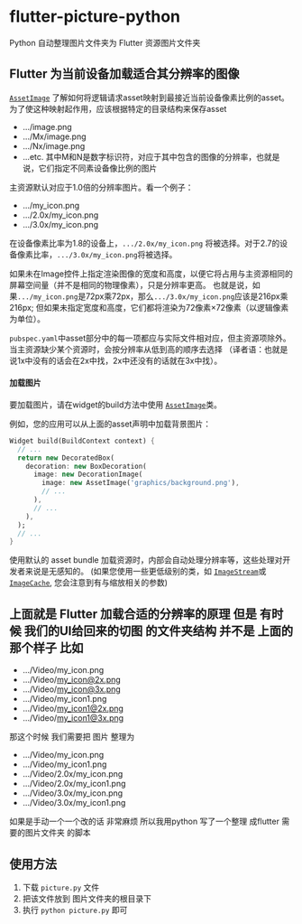 <!--
 * @Author: gongyonghui
 * @Date: 2019-10-13 16:44:08
 * @LastEditors: gongyonghui
 * @LastEditTime: 2019-10-13 16:44:08
 * @Description: file content
 -->
# flutter-picture-python
Python 自动整理图片文件夹为 Flutter 资源图片文件夹

## Flutter 为当前设备加载适合其分辨率的图像
[`AssetImage`](https://docs.flutter.io/flutter/painting/AssetImage-class.html) 了解如何将逻辑请求asset映射到最接近当前设备像素比例的asset。为了使这种映射起作用，应该根据特定的目录结构来保存asset
* …/image.png
* …/Mx/image.png
* …/Nx/image.png
* …etc.
其中M和N是数字标识符，对应于其中包含的图像的分辨率，也就是说，它们指定不同素设备像比例的图片

主资源默认对应于1.0倍的分辨率图片。看一个例子：

* …/my_icon.png
* …/2.0x/my_icon.png
* …/3.0x/my_icon.png

在设备像素比率为1.8的设备上，`.../2.0x/my_icon.png` 将被选择。对于2.7的设备像素比率，`.../3.0x/my_icon.png`将被选择。

如果未在Image控件上指定渲染图像的宽度和高度，以便它将占用与主资源相同的屏幕空间量（并不是相同的物理像素），只是分辨率更高。 也就是说，如果`.../my_icon.png`是72px乘72px，那么`.../3.0x/my_icon.png`应该是216px乘216px; 但如果未指定宽度和高度，它们都将渲染为72像素×72像素（以逻辑像素为单位）。

`pubspec.yaml`中asset部分中的每一项都应与实际文件相对应，但主资源项除外。当主资源缺少某个资源时，会按分辨率从低到高的顺序去选择 （译者语：也就是说1x中没有的话会在2x中找，2x中还没有的话就在3x中找）。
#### 加载图片

要加载图片，请在widget的build方法中使用 [`AssetImage`](https://docs.flutter.io/flutter/painting/AssetImage-class.html)类。

例如，您的应用可以从上面的asset声明中加载背景图片：

```dart
Widget build(BuildContext context) {
  // ...
  return new DecoratedBox(
    decoration: new BoxDecoration(
      image: new DecorationImage(
        image: new AssetImage('graphics/background.png'),
        // ...
      ),
      // ...
    ),
  );
  // ...
}

```

使用默认的 asset bundle 加载资源时，内部会自动处理分辨率等，这些处理对开发者来说是无感知的。 (如果您使用一些更低级别的类，如 [`ImageStream`](https://docs.flutter.io/flutter/painting/ImageStream-class.html)或 [`ImageCache`](https://docs.flutter.io/flutter/painting/ImageCache-class.html), 您会注意到有与缩放相关的参数)

## 上面就是 Flutter 加载合适的分辨率的原理 但是 有时候 我们的UI给回来的切图 的文件夹结构 并不是 上面的那个样子 比如 


* …/Video/my_icon.png
* …/Video/my_icon@2x.png
* …/Video/my_icon@3x.png
* …/Video/my_icon1.png
* …/Video/my_icon1@2x.png
* …/Video/my_icon1@3x.png

那这个时候 我们需要把 图片 整理为 
* …/Video/my_icon.png
* …/Video/my_icon1.png
* …/Video/2.0x/my_icon.png
* …/Video/2.0x/my_icon1.png
* …/Video/3.0x/my_icon.png
* …/Video/3.0x/my_icon1.png

如果是手动一个一个改的话 非常麻烦 所以我用python 写了一个整理 成flutter 需要的图片文件夹 的脚本

## 使用方法 
  
  1. 下载 `picture.py` 文件
  2. 把该文件放到 图片文件夹的根目录下
  3.  执行 `python picture.py` 即可